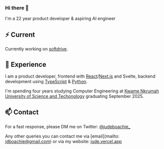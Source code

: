 <!-- <img style="width:100%;height:3px;" src="./bar.gif" /> -->

### Hi there 👋

I'm a 22 year product developer & aspiring AI engineer

## ⚡️ Current

Currently working on [softdrive](https://softdrive-two.vercel.app/).

## 💎 Experience

I am a product developer, frontend with [React](https://reactjs.org/)/[Next.js](https://nextjs.org/) and Svelte, backend development using [TypeScript](https://www.typescriptlang.org/) & [Python](https://www.python.org/).

I'm spending four years studying Computer Engineering at [Kwame Nkrumah University of Science and Techonology](https://www.knust.edu.gh/) graduating September 2025.

## 📫 Contact

For a fast response, please DM me on Twitter: [@judeboachie_](https://twitter.com/direct_messages/create/judeboachie_) 

Any other queries you can contact me via [email](mailto: jdboachie@gmail.com) or via my website: [jude.vercel.app](https://jude.vercel.app)

<!-- copied from nuro.dev -->
